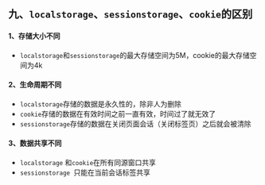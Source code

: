 ## <a name='9'>九、`localstorage`、`sessionstorage`、`cookie`的区别</a>

#### 1、存储大小不同

- `localstorage`和`sessionstorage`的最大存储空间为5M，cookie的最大存储空间为4k

#### 2、生命周期不同

- `localstorage`存储的数据是永久性的，除非人为删除
- `cookie`存储的数据在有效时间之前一直有效，时间过了就无效了
- `sessionstorage`存储的数据在关闭页面会话（关闭标签页）之后就会被清除

#### 3、数据共享不同

- `localstorage` 和`cookie`在所有同源窗口共享
- `sessionstorage `只能在当前会话标签共享